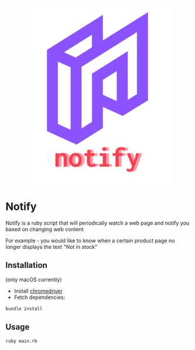 <p align="center">
  <img src="logo.png" width="400">
</p>

# Notify

Notify is a ruby script that will periodically watch a web page and notify you based on changing web content

For example - you would like to know when a certain product page no longer displays the text "Not in stock"

## Installation

(only macOS currently)

- Install [chromedriver](https://chromedriver.chromium.org/)
- Fetch dependencies:

```bash
bundle install
```

## Usage

```bash
ruby main.rb
```
